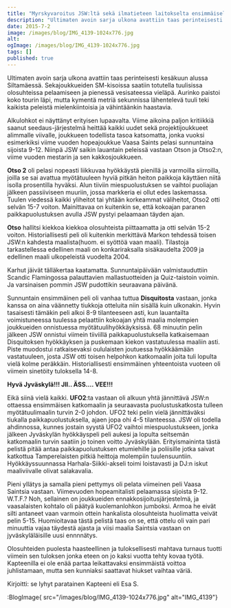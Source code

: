 ```yaml
---
title: "Myrskyvaroitus JSW:ltä sekä ilmatieteen laitokselta ensimmäisellä SM-tourilla"
description: "Ultimaten avoin sarja ulkona avattiin taas perinteisesti kesäkuun alussa Siltamäessä. Sekajoukkueiden SM-kisoissa saatiin totutella tuulisissa olosuhteissa pelaamiseen ja pienessä vesisateessa vieläpä. Aurinko paistoi koko tourin läpi, mutta kymentä metriä sekunnissa lähentelevä tuuli teki kaikista peleistä mielenkiintoisia ja vähintäänkin haastavia. Alkulohkot ei näyttänyt erityisen lupaavalta. Viime aikoina paljon kritiikkiä saanut seedaus-järjestelmä heittää kaikki uudet sekä projektijoukkueet"
date: 2015-7-2
image: /images/blog/IMG_4139-1024x776.jpg
alt:
ogImage: /images/blog/IMG_4139-1024x776.jpg
tags: []
published: true
---
```

Ultimaten avoin sarja ulkona avattiin taas perinteisesti kesäkuun alussa Siltamäessä. Sekajoukkueiden SM-kisoissa saatiin totutella tuulisissa olosuhteissa pelaamiseen ja pienessä vesisateessa vieläpä. Aurinko paistoi koko tourin läpi, mutta kymentä metriä sekunnissa lähentelevä tuuli teki kaikista peleistä mielenkiintoisia ja vähintäänkin haastavia.

Alkulohkot ei näyttänyt erityisen lupaavalta. Viime aikoina paljon kritiikkiä saanut seedaus-järjestelmä heittää kaikki uudet sekä projektijoukkueet alimmalle viivalle, joukkueen todellista tasoa katsomatta, jonka vuoksi esimerkiksi viime vuoden hopeajoukkue Vaasa Saints pelasi sunnuntaina sijoista 9-12. Niinpä JSW saikin lauantain peleissä vastaan Otson ja Otso2:n, viime vuoden mestarin ja sen kakkosjoukkueen.

**Otso 2** oli pelasi nopeasti liikkuvaa hyökkäystä pienillä ja varmoilla siirroilla, joilla se sai avattua myötätuuleen hyviä pitkän heiton paikkoja käyttäen niitä isolla prosentilla hyväksi. Alun tiiviin miespuolustuksen se vaihtoi puoliajan jälkeen passiiviseen muuriin, jossa markkeria ei ollut edes laskemassa. Tuulen viedessä kaikki yliheitot tai yhtään korkeammat väliheitot, Otso2 otti selvän 15-7 voiton. Mainittavaa on kuitenkin se, että kokoajan paranen paikkapuolustuksen avulla JSW pystyi pelaamaan täyden ajan.

**Otso** hallitsi kiekkoa kiekkoa olosuhteista piittaamatta ja otti selvän 15-2 voiton. Historiallisesti peli oli kuitenkin merkittävä Markon tehdessä toisen JSW:n kahdesta maalista(huom. ei syöttöä vaan maali). Tilastoja tarkastellessa edellinen maali on konkariraksalla sisäkaudelta 2009 ja edellinen maali ulkopeleistä vuodelta 2004.

Karhut jäivät tälläkertaa kaatamatta. Sunnuntaipäivään valmistauduttiin Scandic Flamingossa palauttavien mallastuotteiden ja Quiz-taistoin voimin. Ja varsinaisen pommin JSW pudottikin seuraavana päivänä.

Sunnuntain ensimmäinen peli oli vanhaa tuttua **Disquitosta** vastaan, jonka kanssa on aina väännetty tiukkoja otteluita niin sisällä kuin ulkonakin. Hyvin tasaisesti tämäkin peli alkoi 8-9 tilanteeseen asti, kun lauantailta voimistuneessa tuulessa pelaattiin kokoajan yhtä maalia molempien joukkueiden onnistuessa myötätuulihyökkäyksissä. 68 minuutin pelin jälkeen JSW onnistui viimein tiiviillä paikkapuolustuksella katkaisemaan Disquitoksen hyökkäyksen ja puskemaan kiekon vastatuulessa maaliin asti. Piste muodostui ratkaisevaksi oululaisten joutuessa hyökkäämään vastatuuleen, josta JSW otti toisen helpohkon katkomaalin joita tuli lopulta vielä kolme peräkkäin. Historiallisesti ensimmäinen yhteentoista vuoteen oli viimein sinetöity tuloksella 14-8.

**Hyvä Jyväskylä!!! JII.. ÄSS…. VEE!!!**

Eikä siinä vielä kaikki. **UFO2**:ta vastaan oli alkuun yhtä jännittävä JSW:n ottaessa ensimmäisen katkomaalin ja seuraavasta puolustuskatkosta tulleen myötätuulimaalin turvin 2-0 johdon. UFO2 teki pelin vielä jännittäväksi tiukalla paikkapuolustuksella, ajaen jopa ohi 4-5 tilanteessa. JSW oli todella ahdinnossa, kunnes jostain syystä UFO2 vaihtoi miespuolustukseen, jonka jälkeen Jyväskylän hyökkäyspeli  peli aukesi ja lopulta seitsemän katkomaalin turvin saatiin  jo toinen voitto Jyväskylään. Erityismaininta tästä pelistä pitää antaa paikkapuolustuksen etumiehille ja poliisille jotka saivat katkottua Tamperelaisten pitkiä heittoja molempiin tuulensuuntiin. Hyökkäyssuunnassa Harhala-Siikki-akseli toimi loistavasti ja DJ:n iskut maaliviivalle olivat salakavalia.

Pieni yllätys ja samalla pieni pettymys oli pelata viimeinen peli Vaasa Saintsia vastaan. Viimevuoden hopeamitalisti pelaamassa sijoista 9-12. W.T.F.? Noh, sellainen on joukkueiden ennakkosijoitusjärjestelmä, ja vaasalaisten kohtalo oli päätyä kuolemanlohkon jumboksi. Armoa he eivät silti antaneet vaan varmoin ottein hankalista olosuhteista huolimatta veivät pelin 5-15. Huomioitavaa tästä pelistä taas on se, että ottelu oli vain pari minuuttia vajaa täydestä ajasta ja viisi maalia Saintsia vastaan on jyväskyläläisille uusi ennnnätys.

Olosuhteiden puolesta haasteellinen ja tuloksellisesti mahtava turnaus tuotti viimein sen tuloksen jonka eteen on jo kaksi  vuotta tehty kovaa työtä. Kapteenilla ei ole enää partaa leikattavaksi ensimmäistä voittoa juhlistamaan, mutta sen kunniaksi saattavat hiukset vaihtaa väriä.

Kirjoitti: se lyhyt paratainen Kapteeni eli Esa S.

:BlogImage{ src="/images/blog/IMG_4139-1024x776.jpg" alt="IMG_4139"}
